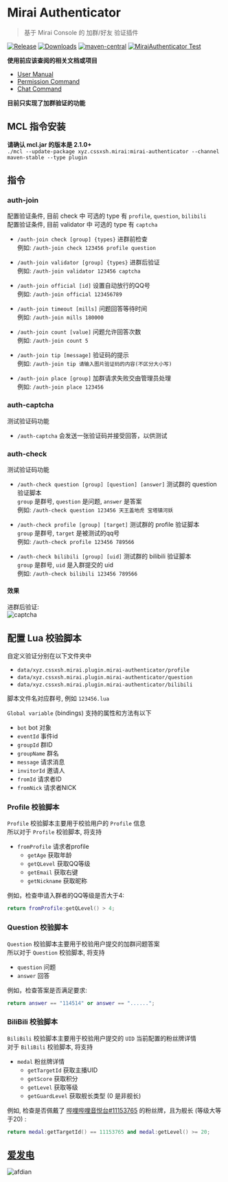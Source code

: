 # Mirai Authenticator

> 基于 Mirai Console 的 加群/好友 验证插件 

[![Release](https://img.shields.io/github/v/release/cssxsh/mirai-authenticator)](https://github.com/cssxsh/mirai-authenticator/releases)
[![Downloads](https://img.shields.io/github/downloads/cssxsh/mirai-authenticator/total)](https://repo1.maven.org/maven2/xyz/cssxsh/mirai/mirai-authenticator/)
[![maven-central](https://img.shields.io/maven-central/v/xyz.cssxsh.mirai/mirai-authenticator)](https://search.maven.org/artifact/xyz.cssxsh.mirai/mirai-authenticator)
[![MiraiAuthenticator Test](https://github.com/cssxsh/mirai-authenticator/actions/workflows/test.yml/badge.svg)](https://github.com/cssxsh/mirai-authenticator/actions/workflows/test.yml)

**使用前应该查阅的相关文档或项目**

*   [User Manual](https://github.com/mamoe/mirai/blob/dev/docs/UserManual.md)
*   [Permission Command](https://github.com/mamoe/mirai/blob/dev/mirai-console/docs/BuiltInCommands.md#permissioncommand)
*   [Chat Command](https://github.com/project-mirai/chat-command)

**目前只实现了加群验证的功能**

## MCL 指令安装

**请确认 mcl.jar 的版本是 2.1.0+**  
`./mcl --update-package xyz.cssxsh.mirai:mirai-authenticator --channel maven-stable --type plugin`

## 指令

### auth-join

配置验证条件, 目前 check 中 可选的 type 有 `profile`, `question`, `bilibili`  
配置验证条件, 目前 validator 中 可选的 type 有 `captcha`

*   `/auth-join check [group] {types}` 进群前检查  
    例如: `/auth-join check 123456 profile question`

*   `/auth-join validator [group] {types}` 进群后验证  
    例如: `/auth-join validator 123456 captcha`

*   `/auth-join official [id]` 设置自动放行的QQ号  
    例如: `/auth-join official 123456789`

*   `/auth-join timeout [mills]` 问题回答等待时间  
    例如: `/auth-join mills 180000`

*   `/auth-join count [value]` 问题允许回答次数  
    例如: `/auth-join count 5`

*   `/auth-join tip [message]` 验证码的提示  
    例如: `/auth-join tip 请输入图片验证码的内容(不区分大小写)`

*   `/auth-join place [group]` 加群请求失败交由管理员处理  
    例如: `/auth-join place 123456`

### auth-captcha

测试验证码功能

*   `/auth-captcha` 会发送一张验证码并接受回答，以供测试  

### auth-check

测试验证码功能

*   `/auth-check question [group] [question] [answer]` 测试群的 question 验证脚本  
    `group` 是群号, `question` 是问题, `answer` 是答案  
    例如: `/auth-check question 123456 天王盖地虎 宝塔镇河妖`  

*   `/auth-check profile [group] [target]` 测试群的 profile 验证脚本  
    `group` 是群号, `target` 是被测试的qq号  
    例如: `/auth-check profile 123456 789566`

*   `/auth-check bilibili [group] [uid]` 测试群的 bilibili 验证脚本  
    `group` 是群号, `uid` 是入群提交的 uid  
    例如: `/auth-check bilibili 123456 789566`

#### 效果

进群后验证:  
![captcha](example/captcha/screenshot.jpg)

## 配置 Lua 校验脚本

自定义验证分别在以下文件夹中
*   `data/xyz.cssxsh.mirai.plugin.mirai-authenticator/profile`  
*   `data/xyz.cssxsh.mirai.plugin.mirai-authenticator/question`
*   `data/xyz.cssxsh.mirai.plugin.mirai-authenticator/bilibili`

脚本文件名对应群号, 例如 `123456.lua`

`Global variable` (bindings) 支持的属性和方法有以下

*   `bot` bot 对象
*   `eventId` 事件id
*   `groupId` 群ID
*   `groupName` 群名
*   `message` 请求消息
*   `invitorId` 邀请人
*   `fromId` 请求者ID
*   `fromNick` 请求者NICK

### Profile 校验脚本

`Profile` 校验脚本主要用于校验用户的 `Profile` 信息  
所以对于 `Profile` 校验脚本, 将支持

*   `fromProfile` 请求者profile
    *   `getAge` 获取年龄
    *   `getQLevel` 获取QQ等级
    *   `getEmail` 获取右键
    *   `getNickname` 获取昵称

例如，检查申请入群者的QQ等级是否大于4:  
```lua
return fromProfile:getQLevel() > 4;
```

### Question 校验脚本

`Question` 校验脚本主要用于校验用户提交的加群问题答案  
所以对于 `Question` 校验脚本, 将支持

*   `question` 问题
*   `answer` 回答

例如，检查答案是否满足要求:
```lua
return answer == "114514" or answer == "......";
```

### BiliBili 校验脚本

`BiliBili` 校验脚本主要用于校验用户提交的 `UID` 当前配置的粉丝牌详情      
对于 `BiliBili` 校验脚本, 将支持

*   `medal` 粉丝牌详情
    *   `getTargetId` 获取主播UID
    *   `getScore` 获取积分
    *   `getLevel` 获取等级
    *   `getGuardLevel` 获取舰长类型 (0 是非舰长)

例如, 检查是否佩戴了 [哔哩哔哩音悦台#11153765](https://space.bilibili.com/11153765) 的粉丝牌，且为舰长 (等级大等于20) :
```lua
return medal:getTargetId() == 11153765 and medal:getLevel() >= 20;
```

## [爱发电](https://afdian.net/@cssxsh)

![afdian](example/sponsor/afdian.jpg)
